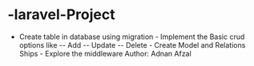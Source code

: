 # -laravel-Project
- Create table in database using migration - Implement the Basic crud options like -- Add -- Update -- Delete - Create Model and Relations Ships - Explore the middleware
Author: Adnan Afzal
